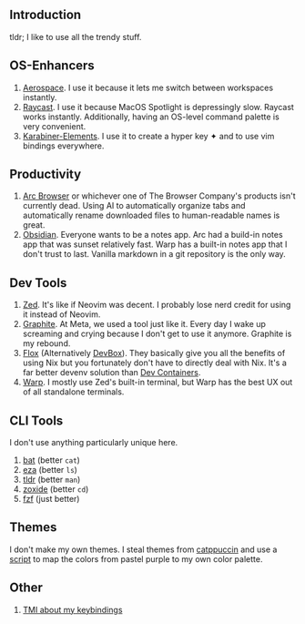 ## Introduction

tldr; I like to use all the trendy stuff.

## OS-Enhancers

1. [Aerospace](https://github.com/nikitabobko/AeroSpace). I use it because it
   lets me switch between workspaces instantly.
2. [Raycast](https://raycast.com/). I use it because MacOS Spotlight is
   depressingly slow. Raycast works instantly. Additionally, having an
   OS-level command palette is very convenient.
3. [Karabiner-Elements](jjtps://karabiner-elements.pqrs.org/). I use it to
   create a hyper key ✦ and to use vim bindings everywhere.

## Productivity

1. [Arc Browser](https://arc.net/) or whichever one of The Browser Company's
   products isn't currently dead. Using AI to automatically organize tabs and
   automatically rename downloaded files to human-readable names is great.
2. [Obsidian](https://obsidian.md/). Everyone wants to be a notes app. Arc
   had a build-in notes app that was sunset relatively fast. Warp has a built-in
   notes app that I don't trust to last. Vanilla markdown in a git repository is
   the only way.

## Dev Tools

1. [Zed](https://zed.dev/). It's like if Neovim was decent. I probably lose
   nerd credit for using it instead of Neovim.
2. [Graphite](https://graphite.dev/). At Meta, we used a tool just like it.
   Every day I wake up screaming and crying because I don't get to use it anymore.
   Graphite is my rebound.
3. [Flox](https://flox.dev/) (Alternatively [DevBox](https://www.jetify.com/devbox/)).
   They basically give you all the benefits of using Nix but you fortunately don't
   have to directly deal with Nix. It's a far better devenv solution than [Dev
   Containers](https://code.visualstudio.com/docs/devcontainers/containers).
4. [Warp](https://warp.dev/). I mostly use Zed's built-in terminal, but
   Warp has the best UX out of all standalone terminals.

## CLI Tools

I don't use anything particularly unique here.

1. [bat](https://github.com/sharkdp/bat) (better `cat`)
2. [eza](https://github.com/eza-community/eza) (better `ls`)
3. [tldr](https://github.com/ahmetb/tldr) (better `man`)
4. [zoxide](https://github.com/ajeetdsouza/zoxide) (better `cd`)
5. [fzf](https://github.com/junegunn/fzf) (just better)

## Themes

I don't make my own themes. I steal themes from
[catppuccin](https://github.com/catppuccin) and use a [script](scripts/steal)
to map the colors from pastel purple to my own color palette.

## Other

1. [TMI about my keybindings](KEYBINDINGS.md)
